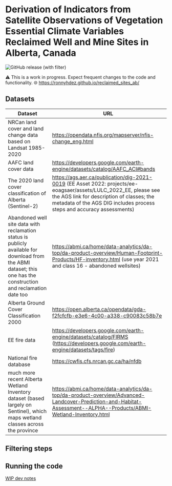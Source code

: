 # Derivation of Indicators from Satellite Observations of Vegetation Essential Climate Variables Reclaimed Well and Mine Sites in Alberta, Canada 

![GitHub release (with filter)](https://img.shields.io/github/v/release/ronnyhdez/reclaimed_sites_ab) 

:warning: This is a work in progress. Expect frequent changes to the code and functionality.
:globe_with_meridians: https://ronnyhdez.github.io/reclaimed_sites_ab/


## Datasets

| Dataset | URL |
| ------- | ----|
| NRCan land cover and land change data based on Landsat 1985-2020 | https://opendata.nfis.org/mapserver/nfis-change_eng.html |
| AAFC land cover data | https://developers.google.com/earth-engine/datasets/catalog/AAFC_ACI#bands |
| The 2020 land cover classification of Alberta (Sentinel-2) | https://ags.aer.ca/publication/dig-2021-0019  (EE Asset 2022: projects/ee-eoagsaer/assets/LULC_2022_EE, please see the AGS link for description of classes; the metadata of the AGS DIG includes process steps and accuracy assessments) |
| Abandoned well site data with reclamation status is publicly available for download from the ABMI dataset; this one has the construction and reclamation date too | https://abmi.ca/home/data-analytics/da-top/da-product-overview/Human-Footprint-Products/HF-inventory.html (use year 2021 and class 16 - abandoned wellsites) |
| Alberta Ground Cover Classification 2000 | https://open.alberta.ca/opendata/gda-f2fcfcfb-e3e6-4c00-a338-c90083c58b7e |
| EE fire data | https://developers.google.com/earth-engine/datasets/catalog/FIRMS (https://developers.google.com/earth-engine/datasets/tags/fire) |
| National fire database | https://cwfis.cfs.nrcan.gc.ca/ha/nfdb | 
| much more recent Alberta Wetland Inventory dataset (based largely on Sentinel), which maps wetland classes across the province | https://abmi.ca/home/data-analytics/da-top/da-product-overview/Advanced-Landcover-Prediction-and-Habitat-Assessment--ALPHA--Products/ABMI-Wetland-Inventory.html |


## Filtering steps



## Running the code

[WIP dev notes](https://github.com/ronnyhdez/reclaimed_sites_ab/wiki/Dev-notes)
